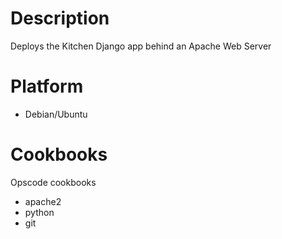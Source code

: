 Description
===========
Deploys the Kitchen Django app behind an Apache Web Server

Platform
========

* Debian/Ubuntu

Cookbooks
=========
Opscode cookbooks

* apache2
* python
* git
